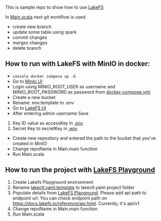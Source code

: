 This is sample repo to show how to use [LakeFS](https://lakefs.io/)


In [Main.scala](src/main/scala/Main.scala) next git workflow is used
- create new branch
- update some table using spark
- commit changes
- merges changes
- delete branch

## How to run with LakeFS with MinIO in docker:
- ```console docker compose up -d ```
- Go to [MinIo UI](http://localhost:9001)
- Login using MINIO_ROOT_USER as username and MINIO_ROOT_PASSWORD as password from [docker-compose.yml](docker-compose.yml) 
- Create a new bucket
- Rename .env.template to .env
- Go to [LakeFS UI](http://localhost:8000/)
- After entering admin username Save
1) Key ID value as accessKey in [.env](.env)
2) Secret Key to secretKey in [.env](.env)
- Create new repository and entered the path to the bucket that you've created in MinIO 
- Change repoName in Main.main function
- Run Main.scala

## How to run the project with [LakeFS Playground](https://demo.lakefs.io/) 
1) Create Lakefs Playground environment
2) Rename [lakectl.yaml.template](lakectl.yaml.template) to lakectl.yaml project folder
3) Populate details from [LakeFS Playground](https://demo.lakefs.io/). Please add api path to endpoint url. You can check endpoint path on https://docs.lakefs.io/reference/api.html. Currently, it's api/v1
4) Change repoName in Main.main function
5) Run Main.scala